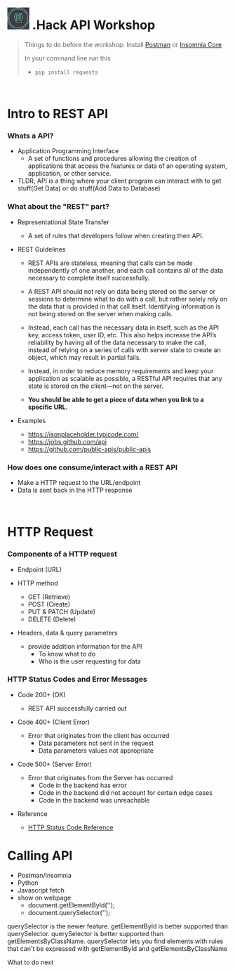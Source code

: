 <h1 style="text-align=center">
<img src="./images/dothack.jpg" height=50/> .Hack API Workshop</h1>

> Things to do before the workshop:
> Install <a href="https://www.postman.com/download">Postman</a> or <a href="https://insomnia.rest/download/" target="_blank">Insomnia Core</a>
>
> In your command line run this
>  - ```pip install requests```


<br>

# Intro to REST API
### Whats a API?
- Application Programming Interface
  - A set of functions and procedures allowing the creation of applications that access the features or data of an operating system, application, or other service.
- TLDR, API is a thing where your client program can interact with to get stuff(Get Data) or do stuff(Add Data to Database)

### What about the "REST" part?
- Representational State Transfer
  - A set of rules that developers follow when creating their API.

- REST Guidelines
    - REST APIs are stateless, meaning that calls can be made independently of one another, and each call contains all of the data necessary to complete itself successfully. 
    - A REST API should not rely on data being stored on the server or sessions to determine what to do with a call, but rather solely rely on the data that is provided in that call itself. Identifying information is not being stored on the server when making calls. 
    - Instead, each call has the necessary data in itself, such as the API key, access token, user ID, etc. This also helps increase the API’s reliability by having all of the data necessary to make the call, instead of relying on a series of calls with server state to create an object, which may result in partial fails. 
    - Instead, in order to reduce memory requirements and keep your application as scalable as possible, a RESTful API requires that any state is stored on the client—not on the server.

    - **You should be able to get a piece of data when you link to a specific URL.**
  
- Examples
  - https://jsonplaceholder.typicode.com/
  - https://jobs.github.com/api
  - https://github.com/public-apis/public-apis


### How does one consume/interact with a REST API
- Make a HTTP request to the URL/endpoint
- Data is sent back in the HTTP response

<br>

# HTTP Request

### Components of a HTTP request
- Endpoint (URL)
- HTTP method
  - GET (Retrieve)
  - POST (Create)
  - PUT & PATCH (Update)
  - DELETE (Delete)

- Headers, data & query parameters
  - provide addition information for the API
    - To know what to do
    - Who is the user requesting for data

### HTTP Status Codes and Error Messages
- Code 200+ (OK)
  - REST API successfully carried out

- Code 400+ (Client Error)
  - Error that originates from the client has occurred
    - Data parameters not sent in the request
    - Data parameters values not appropriate 
  
- Code 500+ (Server Error)
  - Error that originates from the Server has occurred
    - Code in the backend has error
    - Code in the backend did not account for certain edge cases
    - Code in the backend was unreachable
  
- Reference
  - <a href="https://restfulapi.net/http-status-codes/#:~:text=HTTP%20defines%20these%20standard%20status,client's%20request%20was%20accepted%20successfully.">HTTP Status Code Reference</a>

# Calling API
- Postman/Insomnia
- Python
- Javascript fetch
- show on webpage
  - document.getElementById('');
  - document.querySelector('');


querySelector is the newer feature.
getElementById is better supported than querySelector.
querySelector is better supported than getElementsByClassName.
querySelector lets you find elements with rules that can't be expressed with getElementById and getElementsByClassName



What to do next